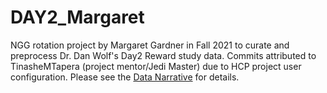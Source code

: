 # DAY2_Margaret
NGG rotation project by Margaret Gardner in Fall 2021 to curate and preprocess Dr. Dan Wolf's Day2 Reward study data. Commits attributed to TinasheMTapera (project mentor/Jedi Master) due to HCP project user configuration. Please see the [Data Narrative](https://github.com/PennLINC/DAY2_Margaret/blob/main/Data_Narrative_DAY2_MG.md) for details.
